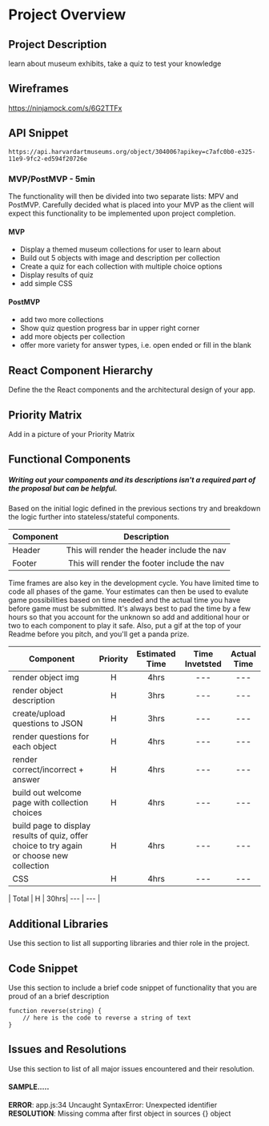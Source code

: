 # Project Overview


## Project Description

learn about museum exhibits, take a quiz to test your knowledge

## Wireframes

https://ninjamock.com/s/6G2TTFx

## API Snippet

```
https://api.harvardartmuseums.org/object/304006?apikey=c7afc0b0-e325-11e9-9fc2-ed594f20726e
```

### MVP/PostMVP - 5min

The functionality will then be divided into two separate lists: MPV and PostMVP.  Carefully decided what is placed into your MVP as the client will expect this functionality to be implemented upon project completion.  

#### MVP
- Display a themed museum collections for user to learn about
- Build out 5 objects with image and description per collection
- Create a quiz for each collection with multiple choice options
- Display results of quiz
- add simple CSS 

#### PostMVP

- add two more collections
- Show quiz question progress bar in upper right corner
- add more objects per collection
- offer more variety for answer types, i.e. open ended or fill in the blank

## React Component Hierarchy

Define the the React components and the architectural design of your app.

## Priority Matrix

Add in a picture of your Priority Matrix

## Functional Components
##### Writing out your components and its descriptions isn't a required part of the proposal but can be helpful.

Based on the initial logic defined in the previous sections try and breakdown the logic further into stateless/stateful components. 

| Component | Description | 
| --- | :---: |  
| Header | This will render the header include the nav | 
| Footer | This will render the footer include the nav | 


Time frames are also key in the development cycle.  You have limited time to code all phases of the game.  Your estimates can then be used to evalute game possibilities based on time needed and the actual time you have before game must be submitted. It's always best to pad the time by a few hours so that you account for the unknown so add and additional hour or two to each component to play it safe. Also, put a gif at the top of your Readme before you pitch, and you'll get a panda prize.

| Component | Priority | Estimated Time | Time Invetsted | Actual Time |
| --- | :---: |  :---: | :---: | :---: |
| render object img | H | 4hrs| --- | --- |
| render object description | H | 3hrs| --- | --- |
| create/upload questions to JSON | H | 3hrs| --- | --- |
| render questions for each object | H | 4hrs| --- | --- |
| render correct/incorrect + answer | H | 4hrs| --- | --- |
| build out welcome page with collection choices | H | 4hrs| --- | --- |
| build page to display results of quiz, offer choice to try again or choose new collection | H | 4hrs| --- | --- |
| CSS | H | 4hrs| --- | --- |


| Total | H | 30hrs| --- | --- |


## Additional Libraries
 Use this section to list all supporting libraries and thier role in the project. 

## Code Snippet

Use this section to include a brief code snippet of functionality that you are proud of an a brief description  

```
function reverse(string) {
	// here is the code to reverse a string of text
}
```

## Issues and Resolutions
 Use this section to list of all major issues encountered and their resolution.

#### SAMPLE.....
**ERROR**: app.js:34 Uncaught SyntaxError: Unexpected identifier                                
**RESOLUTION**: Missing comma after first object in sources {} object
